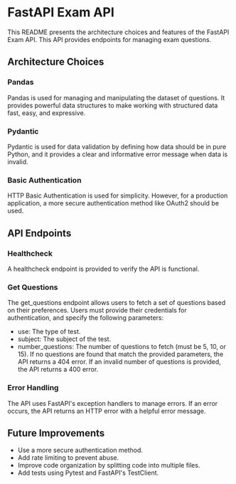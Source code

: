 # FastAPI Exam API

This README presents the architecture choices and features of the FastAPI Exam API. This API provides endpoints for managing exam questions.

## Architecture Choices

### Pandas

Pandas is used for managing and manipulating the dataset of questions. It provides powerful data structures to make working with structured data fast, easy, and expressive.

### Pydantic

Pydantic is used for data validation by defining how data should be in pure Python, and it provides a clear and informative error message when data is invalid.

### Basic Authentication

HTTP Basic Authentication is used for simplicity. However, for a production application, a more secure authentication method like OAuth2 should be used.

## API Endpoints

### Healthcheck

A healthcheck endpoint is provided to verify the API is functional.

### Get Questions

The get_questions endpoint allows users to fetch a set of questions based on their preferences. Users must provide their credentials for authentication, and specify the following parameters:

- use: The type of test.
- subject: The subject of the test.
- number_questions: The number of questions to fetch (must be 5, 10, or 15).
If no questions are found that match the provided parameters, the API returns a 404 error.
If an invalid number of questions is provided, the API returns a 400 error.

### Error Handling

The API uses FastAPI's exception handlers to manage errors. If an error occurs, the API returns an HTTP error with a helpful error message.

## Future Improvements

- Use a more secure authentication method.
- Add rate limiting to prevent abuse.
- Improve code organization by splitting code into multiple files.
- Add tests using Pytest and FastAPI's TestClient.